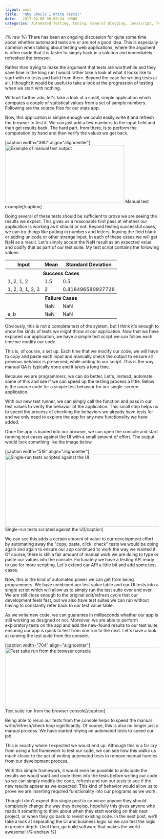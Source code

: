 ```yaml
---
layout: post
title:  "Why Should I Write Tests?"
date:   2017-02-08 08:00:34 -0800
categories: Automated Testing, Coding, General Blogging, Javascript, Testing
---
```

{% raw %}
There has been an ongoing discussion for quite some time about whether automated tests are or are not a good idea.  This is especially common when talking about testing web applications, where the argument is often made that it is faster to simply hack in a solution and immediately refreshed the browser.

Rather than trying to make the argument that tests are worthwhile and they save time in the long run I would rather take a look at what it looks like to start with no tests and build from there.  Beyond the case for writing tests at all, I thought it would be useful to take a look at the progression of testing when we start with nothing.

Without further ado, let's take a look at a small, simple application which computes a couple of statistical values from a set of sample numbers. Following are the source files for our stats app.

<script src="https://gist.github.com/cmstead/cb4328c627fedb3ccad9467e68af4416.js"></script>
<script src="https://gist.github.com/cmstead/837bcf73f87136bd6fe16eb6b25758f5.js"></script>
<script src="https://gist.github.com/cmstead/53f684144a13d4d1b213c06c32594570.js"></script>

Now, this application is simple enough we could easily write it and refresh the browser to test it.  We can just add a few numbers to the input field and then get results back.  The hard part, from there, is to perform the computation by hand and then verify the values we get back.

[caption width="390" align="aligncenter"]<img src="http://www.chrisstead.net/wp-content/uploads/2017/02/ui-manual-test.png" width="390" height="190" alt="Example of manual test output" class /> Manual test example[/caption]
<br clear="all"/>

Doing several of these tests should be sufficient to prove we are seeing the results we expect.  This gives us a reasonable first pass at whether our application is working as it should or not.  Beyond testing successful cases, we can try things like putting in numbers and letters, leaving the field blank or adding unicode or other strange input.  In each of these cases we will get NaN as a result.  Let's simply accept the NaN result as an expected value and codify that as part of our test suite.  My test script contains the following values:

<table>
<tr>
<th>Input</th>
<th>Mean</th>
<th>Standard Deviation</th>
</tr>
<tr>
<th colspan="3">Success Cases</th>
</tr>
<tr>
<td>1, 2, 1, 2</td>
<td>1.5</td>
<td>0.5</td>
</tr>
<tr>
<td>1, 2, 3, 1, 2, 3</td>
<td>2</td>
<td>0.816496580927726</td>
</tr>
<tr>
<th colspan="3">Failure Cases</th>
</tr>
<tr>
<td></td>
<td>NaN</td>
<td>NaN</td>
</tr>
<tr>
<td>a, b</td>
<td>NaN</td>
<td>NaN</td>
</tr>
</table>

Obviously, this is not a complete test of the system, but I think it's enough to show the kinds of tests we might throw at our application. Now that we have explored our application, we have a simple test script we can follow each time we modify our code.

This is, of course, a set up. Each time that we modify our code, we will have to copy and paste each input and manually check the output to ensure all previous behavior is preserved, while adding to our script.  This is the way manual QA is typically done and it takes a long time.

Because we are programmers, we can do better. Let's, instead, automate some of this and see if we can speed up the testing process a little.  Below is the source code for a simple test behavior for our single-screen application.

<script src="https://gist.github.com/cmstead/6547be46df5a92dbfa5f7b7989bcd701.js"></script>

With our new test runner, we can simply call the function and pass in our test values to verify the behavior of the application.  This small step helps us to speed the process of checking the behaviors we already have tests for and we only need to explore the app for any new functionality we have added.

Once the app is loaded into our browser, we can open the console and start running test cases against the UI with a small amount of effort.  The output would look something like the image below.

[caption width="518" align="aligncenter"]<img src="http://www.chrisstead.net/wp-content/uploads/2017/02/simple-ui-test-runs.png" width="518" height="238" alt="Single-run tests scripted against the UI" class /> Single-run tests scripted against the UI[/caption]
<br clear="all"/>

We can see this adds a certain amount of value to our development effort by automating away the "copy, paste, click, check" tests we would be doing again and again to ensure our app continued to work the way we wanted it.  Of course, there is still a fair amount of manual work we are doing to type or paste our values into the console.  Fortunately we have a testing API ready to use for more scripting.  Let's extend our API a little bit and add some test cases.

<script src="https://gist.github.com/cmstead/418dd9844292709cdfb173a8754141c8.js"></script>

Now, this is the kind of automated power we can get from being programmers.  We have combined our test value table and our UI tests into a single script which will allow us to simply run the test suite over and over.  We are still close enough to the original edit/refresh cycle that our development feels fast, but we also have test suites we can run without having to constantly refer back to our test value table.

As we write new code, we can guarantee in milliseconds whether our app is still working as designed or not.  Moreover, we are able to perform exploratory tests on the app and add the new-found results to our test suite, ensuring our app is quick to test from one run to the next.  Let's have a look at running the test suite from the console.

[caption width="704" align="aligncenter"]<img src="http://www.chrisstead.net/wp-content/uploads/2017/02/batched-ui-test-runs.png" width="704" height="198" alt="Test suite run from the browser console" class /> Test suite run from the browser console[/caption]
<br clear="all"/>

Being able to rerun our tests from the console helps to speed the manual write/refresh/check loop significantly.  Of course, this is also no longer just a manual process.  We have started relying on automated tests to speed our job.

This is exactly where I expected we would end up.  Although this is a far cry from using a full framework to test our code, we can see how this walks us much closer to the act of writing automated tests to remove manual hurdles from our development process.

With this simple framework, it would even be possible to anticipate the results we would want and code them into the tests before writing our code so we can simply modify the code, refresh and run our tests to see if the new results appear as we expected.  This kind of behavior would allow us to prove we are inserting required functionality into our programs as we work.

Though I don't expect this single post to convince anyone they should completely change the way they develop, hopefully this gives anyone who reads it something to think about when they start working on their next project, or when they go back to revisit existing code.  In the next post, we'll take a look at separating the UI and business logic so we can test the logic in greater depth. Until then, go build software that makes the world awesome!
{% endraw %}
    